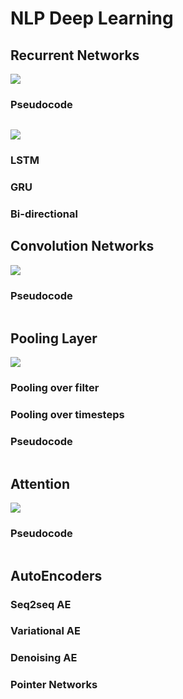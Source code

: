 # NLP Deep Learning

## Recurrent Networks

![](https://i.imgur.com/1ZW9CyS.png)

### Pseudocode
```

```

![](https://i.imgur.com/SxudGs4.png)

### LSTM


### GRU


### Bi-directional

## Convolution Networks

![](https://i.imgur.com/YdWcjGO.png)

### Pseudocode
```

```

## Pooling Layer

![](https://i.imgur.com/4XAPyVB.png)

### Pooling over filter

### Pooling over timesteps

### Pseudocode
```

```

## Attention

![](https://i.imgur.com/IfuvjED.png)

### Pseudocode
```

```

## AutoEncoders
### Seq2seq AE

### Variational AE

### Denoising AE

### Pointer Networks

